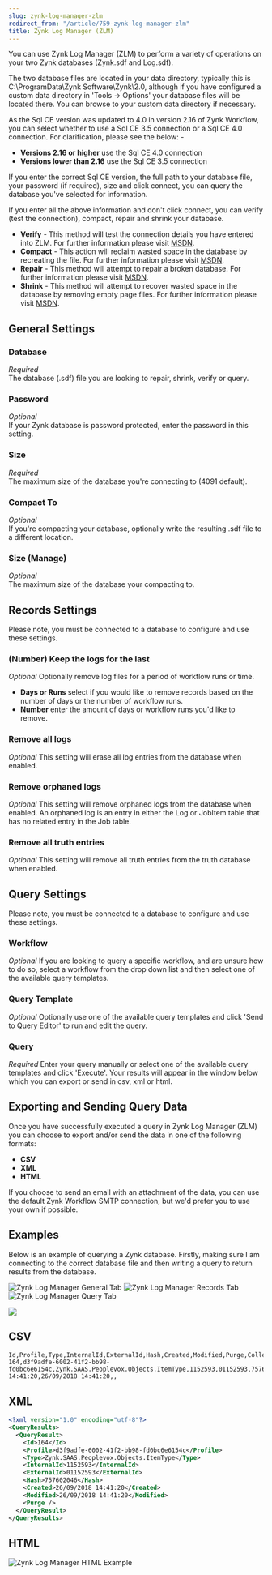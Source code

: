 ```yaml
---
slug: zynk-log-manager-zlm
redirect_from: "/article/759-zynk-log-manager-zlm"
title: Zynk Log Manager (ZLM)
---
```

You can use Zynk Log Manager (ZLM) to perform a variety of operations on your two Zynk databases (Zynk.sdf and Log.sdf). 

The two database files are located in your data directory, typically this is C:\ProgramData\Zynk Software\Zynk\2.0, although if you have configured a custom data directory in 'Tools -> Options' your database files will be located there. You can browse to your custom data directory if necessary.

As the Sql CE version was updated to 4.0 in version 2.16 of Zynk Workflow, you can select whether to use a Sql CE 3.5 connection or a Sql CE 4.0 connection. For clarification, please see the below: -

* __Versions 2.16 or higher__ use the Sql CE 4.0 connection
* __Versions lower than 2.16__ use the Sql CE 3.5 connection

If you enter the correct Sql CE version, the full path to your database file, your password (if required), size and click connect, you can query the database you've selected for information.

If you enter all the above information and don't click connect, you can verify (test the connection), compact, repair and shrink your database.

* __Verify__ - This method will test the connection details you have entered into ZLM. For further information please visit [MSDN](https://msdn.microsoft.com/en-us/library/a0a5czch(v=vs.100).aspx).
* __Compact__ - This action will reclaim wasted space in the database by recreating the file. For further information please visit [MSDN](https://msdn.microsoft.com/en-us/library/system.data.sqlserverce.sqlceengine.compact(v=vs.100).aspx).
* __Repair__ - This method will attempt to repair a broken database. For further information please visit [MSDN](https://msdn.microsoft.com/en-us/library/system.data.sqlserverce.sqlceengine.repair(v=vs.100).aspx).
* __Shrink__ - This method will attempt to recover wasted space in the database by removing empty page files. For further information please visit [MSDN](https://msdn.microsoft.com/en-us/library/system.data.sqlserverce.sqlceengine.shrink(v=vs.100).aspx).

## General Settings
### Database
_Required_  
The database (.sdf) file you are looking to repair, shrink, verify or query.

### Password
_Optional_  
If your Zynk database is password protected, enter the password in this setting.

### Size
_Required_  
The maximum size of the database you're connecting to (4091 default).

### Compact To
_Optional_  
If you're compacting your database, optionally write the resulting .sdf file to a different location.

### Size (Manage)
_Optional_  
The maximum size of the database your compacting to.

## Records Settings
Please note, you must be connected to a database to configure and use these settings.

### (Number) Keep the logs for the last 
_Optional_
Optionally remove log files for a period of workflow runs or time.

* __Days or Runs__ select if you would like to remove records based on the number of days or the number of workflow runs.
* __Number__ enter the amount of days or workflow runs you'd like to remove.

### Remove all logs
_Optional_
This setting will erase all log entries from the database when enabled.

### Remove orphaned logs
_Optional_
This setting will remove orphaned logs from the database when enabled. An orphaned log is an entry in either the Log or JobItem table that has no related entry in the Job table.

### Remove all truth entries
_Optional_
This setting will remove all truth entries from the truth database when enabled.

## Query Settings
Please note, you must be connected to a database to configure and use these settings.

### Workflow
_Optional_ 
If you are looking to query a specific workflow, and are unsure how to do so, select a workflow from the drop down list and then select one of the available query templates.

### Query Template
_Optional_
Optionally use one of the available query templates and click 'Send to Query Editor' to run and edit the query.

### Query
_Required_
Enter your query manually or select one of the available query templates and click 'Execute'. Your results will appear in the window below which you can export or send in csv, xml or html.

## Exporting and Sending Query Data
Once you have successfully executed a query in Zynk Log Manager (ZLM) you can choose to export and/or send the data in one of the following formats:

* __CSV__
* __XML__
* __HTML__

If you choose to send an email with an attachment of the data, you can use the default Zynk Workflow SMTP connection, but we'd prefer you to use your own if possible.

## Examples
Below is an example of querying a Zynk database. Firstly, making sure I am connecting to the correct database file and then writing a query to return results from the database.

![Zynk Log Manager General Tab](/assets/images/extensions/ZLM1.png)
![Zynk Log Manager Records Tab](/assets/images/extensions/ZLM2.png)
![Zynk Log Manager Query Tab](/assets/images/extensions/ZLM3.png)

[![](https://s3.amazonaws.com/helpscout.net/docs/assets/565effd4c697915b26a5c620/images/56e837b290336026d87184c0/file-jCZhL1yUKI.png)](https://s3.amazonaws.com/helpscout.net/docs/assets/565effd4c697915b26a5c620/images/56e837b290336026d87184c0/file-jCZhL1yUKI.png)

## CSV

```csv
Id,Profile,Type,InternalId,ExternalId,Hash,Created,Modified,Purge,Collection
164,d3f9adfe-6002-41f2-bb98-fd0bc6e6154c,Zynk.SAAS.Peoplevox.Objects.ItemType,1152593,01152593,757602046,26/09/2018 14:41:20,26/09/2018 14:41:20,,
```

## XML

```xml
<?xml version="1.0" encoding="utf-8"?>
<QueryResults>
  <QueryResult>
    <Id>164</Id>
    <Profile>d3f9adfe-6002-41f2-bb98-fd0bc6e6154c</Profile>
    <Type>Zynk.SAAS.Peoplevox.Objects.ItemType</Type>
    <InternalId>1152593</InternalId>
    <ExternalId>01152593</ExternalId>
    <Hash>757602046</Hash>
    <Created>26/09/2018 14:41:20</Created>
    <Modified>26/09/2018 14:41:20</Modified>
    <Purge />
  </QueryResult>
</QueryResults>
```

## HTML
![Zynk Log Manager HTML Example](/assets/images/extensions/ZLM4.png)
